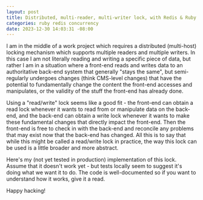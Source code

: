 ```yaml
---
layout: post
title: Distributed, multi-reader, multi-writer lock, with Redis & Ruby
categories: ruby redis concurrency
date: 2023-12-30 14:03:31 -08:00
---
```

I am in the middle of a work project which requires a distributed (multi-host) locking mechanism which supports multiple readers and multiple writers. In this case I am not literally reading and writing a specific piece of data, but rather I am in a situation where a front-end reads and writes data to an authoritative back-end system that generally "stays the same", but semi-regularly undergoes changes (think CMS-level changes) that have the potential to fundamentally change the content the front-end accesses and manipulates, or the validity of the stuff the front-end has already done.

Using a "read/write" lock seems like a good fit - the front-end can obtain a read lock whenever it wants to read from or manipulate data on the back-end, and the back-end can obtain a write lock whenever it wants to make these fundamental changes that directly impact the front-end. Then the front-end is free to check in with the back-end and reconcile any problems that may exist now that the back-end has changed. All this is to say that while this might be called a read/write lock in practice, the way this lock can be used is a little broader and more abstract.

Here's my (not yet tested in production) implementation of this lock. Assume that it doesn't work yet - but tests locally seem to suggest it's doing what we want it to do. The code is well-documented so if you want to understand how it works, give it a read.

<script src="https://gist.github.com/taylorthurlow/84d942b77adf9e1200260b7d64d7fdff.js"></script>

Happy hacking!